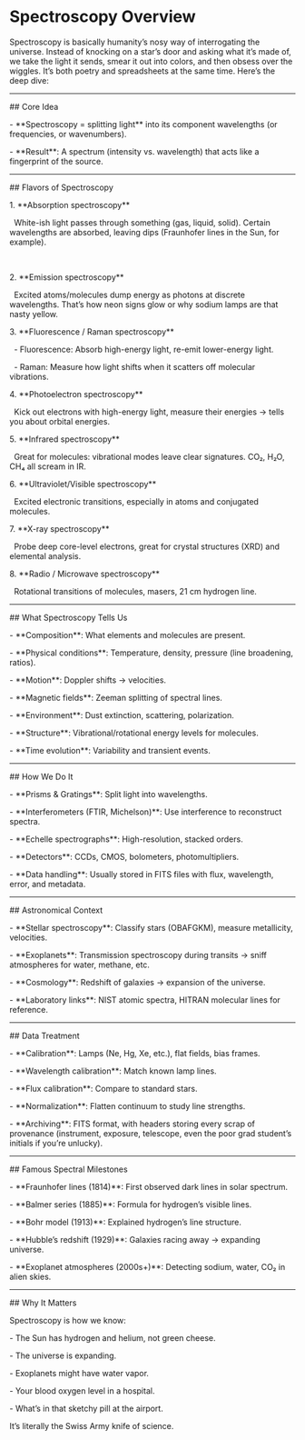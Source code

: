 # Spectroscopy Overview



Spectroscopy is basically humanity’s nosy way of interrogating the universe. Instead of knocking on a star’s door and asking what it’s made of, we take the light it sends, smear it out into colors, and then obsess over the wiggles. It’s both poetry and spreadsheets at the same time. Here’s the deep dive:



---



\## Core Idea

\- \*\*Spectroscopy = splitting light\*\* into its component wavelengths (or frequencies, or wavenumbers).

\- \*\*Result\*\*: A spectrum (intensity vs. wavelength) that acts like a fingerprint of the source.



---



\## Flavors of Spectroscopy

1\. \*\*Absorption spectroscopy\*\*  

&nbsp;  White-ish light passes through something (gas, liquid, solid). Certain wavelengths are absorbed, leaving dips (Fraunhofer lines in the Sun, for example).

&nbsp;  

2\. \*\*Emission spectroscopy\*\*  

&nbsp;  Excited atoms/molecules dump energy as photons at discrete wavelengths. That’s how neon signs glow or why sodium lamps are that nasty yellow.



3\. \*\*Fluorescence / Raman spectroscopy\*\*  

&nbsp;  - Fluorescence: Absorb high-energy light, re-emit lower-energy light.  

&nbsp;  - Raman: Measure how light shifts when it scatters off molecular vibrations.



4\. \*\*Photoelectron spectroscopy\*\*  

&nbsp;  Kick out electrons with high-energy light, measure their energies → tells you about orbital energies.



5\. \*\*Infrared spectroscopy\*\*  

&nbsp;  Great for molecules: vibrational modes leave clear signatures. CO₂, H₂O, CH₄ all scream in IR.



6\. \*\*Ultraviolet/Visible spectroscopy\*\*  

&nbsp;  Excited electronic transitions, especially in atoms and conjugated molecules.



7\. \*\*X-ray spectroscopy\*\*  

&nbsp;  Probe deep core-level electrons, great for crystal structures (XRD) and elemental analysis.



8\. \*\*Radio / Microwave spectroscopy\*\*  

&nbsp;  Rotational transitions of molecules, masers, 21 cm hydrogen line.



---



\## What Spectroscopy Tells Us

\- \*\*Composition\*\*: What elements and molecules are present.  

\- \*\*Physical conditions\*\*: Temperature, density, pressure (line broadening, ratios).  

\- \*\*Motion\*\*: Doppler shifts → velocities.  

\- \*\*Magnetic fields\*\*: Zeeman splitting of spectral lines.  

\- \*\*Environment\*\*: Dust extinction, scattering, polarization.  

\- \*\*Structure\*\*: Vibrational/rotational energy levels for molecules.  

\- \*\*Time evolution\*\*: Variability and transient events.



---



\## How We Do It

\- \*\*Prisms \& Gratings\*\*: Split light into wavelengths.  

\- \*\*Interferometers (FTIR, Michelson)\*\*: Use interference to reconstruct spectra.  

\- \*\*Echelle spectrographs\*\*: High-resolution, stacked orders.  

\- \*\*Detectors\*\*: CCDs, CMOS, bolometers, photomultipliers.  

\- \*\*Data handling\*\*: Usually stored in FITS files with flux, wavelength, error, and metadata.



---



\## Astronomical Context

\- \*\*Stellar spectroscopy\*\*: Classify stars (OBAFGKM), measure metallicity, velocities.  

\- \*\*Exoplanets\*\*: Transmission spectroscopy during transits → sniff atmospheres for water, methane, etc.  

\- \*\*Cosmology\*\*: Redshift of galaxies → expansion of the universe.  

\- \*\*Laboratory links\*\*: NIST atomic spectra, HITRAN molecular lines for reference.



---



\## Data Treatment

\- \*\*Calibration\*\*: Lamps (Ne, Hg, Xe, etc.), flat fields, bias frames.  

\- \*\*Wavelength calibration\*\*: Match known lamp lines.  

\- \*\*Flux calibration\*\*: Compare to standard stars.  

\- \*\*Normalization\*\*: Flatten continuum to study line strengths.  

\- \*\*Archiving\*\*: FITS format, with headers storing every scrap of provenance (instrument, exposure, telescope, even the poor grad student’s initials if you’re unlucky).



---



\## Famous Spectral Milestones

\- \*\*Fraunhofer lines (1814)\*\*: First observed dark lines in solar spectrum.  

\- \*\*Balmer series (1885)\*\*: Formula for hydrogen’s visible lines.  

\- \*\*Bohr model (1913)\*\*: Explained hydrogen’s line structure.  

\- \*\*Hubble’s redshift (1929)\*\*: Galaxies racing away → expanding universe.  

\- \*\*Exoplanet atmospheres (2000s+)\*\*: Detecting sodium, water, CO₂ in alien skies.



---



\## Why It Matters

Spectroscopy is how we know:

\- The Sun has hydrogen and helium, not green cheese.  

\- The universe is expanding.  

\- Exoplanets might have water vapor.  

\- Your blood oxygen level in a hospital.  

\- What’s in that sketchy pill at the airport.  



It’s literally the Swiss Army knife of science.



